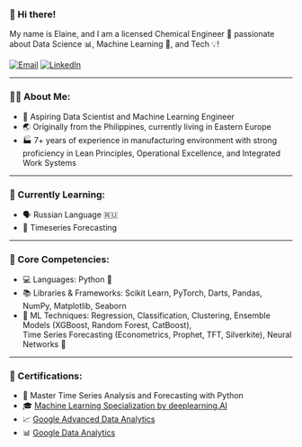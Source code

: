 ### 👋 Hi there!

My name is Elaine, and I am a licensed Chemical Engineer 🧪 passionate about Data Science 📊, Machine Learning 🤖, and Tech 💡!

[![Email](https://img.shields.io/badge/Email-DarkRed?style=for-the-badge&logo=gmail&logoColor=white)](mailto:jenelaine.delacruz@gmail.com)
[![LinkedIn](https://img.shields.io/badge/LinkedIn-blue?style=for-the-badge&logo=linkedin&logoColor=white)](https://linkedin.com/in/jenelaineDC)


---

### 🙋‍♀️ About Me:
- 🌟 Aspiring Data Scientist and Machine Learning Engineer  
- 🌏 Originally from the Philippines, currently living in Eastern Europe   
- 🏭 7+ years of experience in manufacturing environment with strong proficiency in Lean Principles, Operational Excellence, and Integrated Work Systems  

---

### 🌱 Currently Learning:
- 🗣️ Russian Language 🇷🇺  
- 📆 Timeseries Forecasting 

---

### 🔧 Core Competencies:
- 💻 Languages: Python 🐍  
- 📚 Libraries & Frameworks: Scikit Learn, PyTorch, Darts, Pandas, NumPy, Matplotlib, Seaborn  
- 🤖 ML Techniques: Regression, Classification, Clustering, Ensemble Models (XGBoost, Random Forest, CatBoost),  
  Time Series Forecasting (Econometrics, Prophet, TFT, Silverkite), Neural Networks 🧠  

---

### 🏅 Certifications:
- 📆 Master Time Series Analysis and Forecasting with Python
- 🎓 [Machine Learning Specialization by deeplearning.AI](https://coursera.org/share/7ab5ba59177c2ea00dcc464e1b069e28)  
- 📈 [Google Advanced Data Analytics](https://www.credly.com/badges/2bcc693a-6859-4242-8582-69e5c5ee2316/linked_in_profile)  
- 📊 [Google Data Analytics](https://www.credly.com/badges/60cbe694-b8a5-4177-8add-b96f9266e89a/linked_in_profile)  


<!--
**jenelaineDC/jenelaineDC** is a ✨ _special_ ✨ repository because its `README.md` (this file) appears on your GitHub profile.

Here are some ideas to get you started:

- 🔭 I’m currently working on ...
- 🌱 I’m currently learning ...
- 👯 I’m looking to collaborate on ...
- 🤔 I’m looking for help with ...
- 💬 Ask me about ...
- 📫 How to reach me: ...
- 😄 Pronouns: ...
- ⚡ Fun fact: ...
-->

